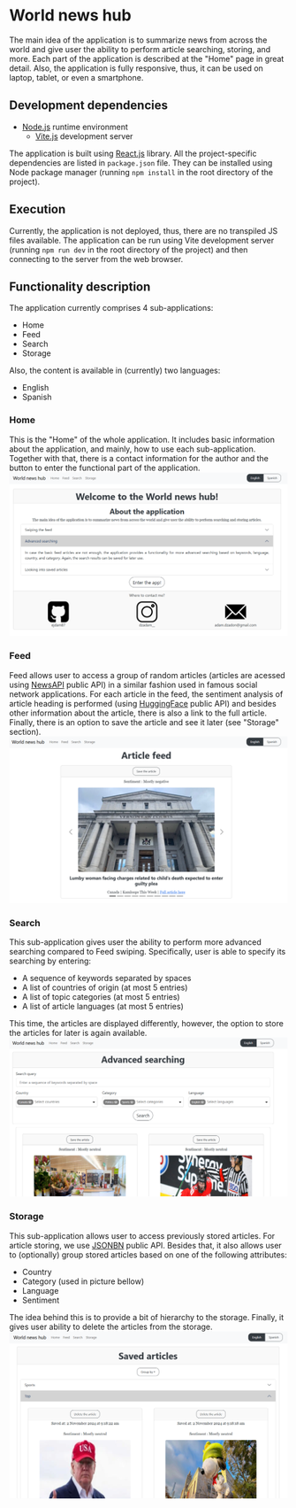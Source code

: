 # World news hub
The main idea of the application is to summarize news from across the world and give user the ability to perform article searching, storing, and more. Each part of the application is described at the "Home" page in great detail. Also, the application is fully responsive, thus, it can be used on laptop, tablet, or even a smartphone.

## Development dependencies
- [Node.js](https://nodejs.org/en) runtime environment
    - [Vite.js](https://v2.vitejs.dev/) development server

The application is built using [React.js](https://react.dev/) library. All the project-specific dependencies are listed in `package.json` file. They can be installed using Node package manager (running `npm install` in the root directory of the project).

## Execution
Currently, the application is not deployed, thus, there are no transpiled JS files available. The application can be run using Vite development server (running `npm run dev` in the root directory of the project) and then connecting to the server from the web browser.

## Functionality description
The application currently comprises 4 sub-applications:
- Home
- Feed
- Search
- Storage

Also, the content is available in (currently) two languages:
- English
- Spanish

### Home
This is the "Home" of the whole application. It includes basic information about the application, and mainly, how to use each sub-application. Together with that, there is a contact information for the author and the button to enter the functional part of the application.
![Home](./images/home.png)

### Feed
Feed allows user to access a group of random articles (articles are acessed using [NewsAPI](https://newsdata.io/documentation) public API) in a similar fashion used in famous social network applications. For each article in the feed, the sentiment analysis of article heading is performed (using [HuggingFace](https://huggingface.co/) public API) and besides other information about the article, there is also a link to the full article. Finally, there is an option to save the article and see it later (see "Storage" section).
![Feed](./images/feed.png)

### Search
This sub-application gives user the ability to perform more advanced searching compared to Feed swiping. Specifically, user is able to specify its searching by entering:
- A sequence of keywords separated by spaces
- A list of countries of origin (at most 5 entries)
- A list of topic categories (at most 5 entries)
- A list of article languages (at most 5 entries)

This time, the articles are displayed differently, however, the option to store the articles for later is again available.
![Search](./images/search.png)

### Storage
This sub-application allows user to access previously stored articles. For article storing, we use [JSONBN](https://jsonbin.io/api-reference) public API. Besides that, it also allows user to (optionally) group stored articles based on one of the following attributes:
- Country
- Category (used in picture bellow)
- Language
- Sentiment

The idea behind this is to provide a bit of hierarchy to the storage. Finally, it gives user ability to delete the articles from the storage.
![Storage](./images/storage.png)